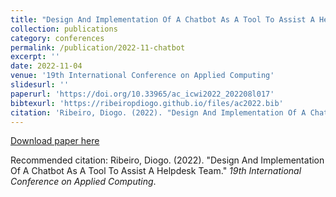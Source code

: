 ```yaml
---
title: "Design And Implementation Of A Chatbot As A Tool To Assist A Helpdesk Team"
collection: publications
category: conferences
permalink: /publication/2022-11-chatbot
excerpt: ''
date: 2022-11-04
venue: '19th International Conference on Applied Computing'
slidesurl: ''
paperurl: 'https://doi.org/10.33965/ac_icwi2022_202208l017'
bibtexurl: 'https://ribeiropdiogo.github.io/files/ac2022.bib'
citation: 'Ribeiro, Diogo. (2022). "Design And Implementation Of A Chatbot As A Tool To Assist A Helpdesk Team." <i>19th International Conference on Applied Computing</i>.'
---
```


[Download paper here](https://doi.org/10.33965/ac_icwi2022_202208l017)

Recommended citation: Ribeiro, Diogo. (2022). "Design And Implementation Of A Chatbot As A Tool To Assist A Helpdesk Team." <i>19th International Conference on Applied Computing</i>.